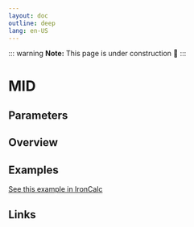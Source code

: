 ```yaml
---
layout: doc
outline: deep
lang: en-US
---
```


::: warning
**Note:** This page is under construction 🚧
:::

# MID

## Parameters

## Overview

## Examples

[See this example in IronCalc](https://app.ironcalc.com/?filename=mid)

## Links